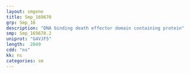 ```yaml
---
layout: smgene
title: Smp_169670
grp: Smp_16
description: "DNA binding death effector domain containing protein"
smp: Smp_169670.2
uniprot: "G4VJF5"
length:  2049
cdd: "ns"
kk: ns
categories: sm
---
```

